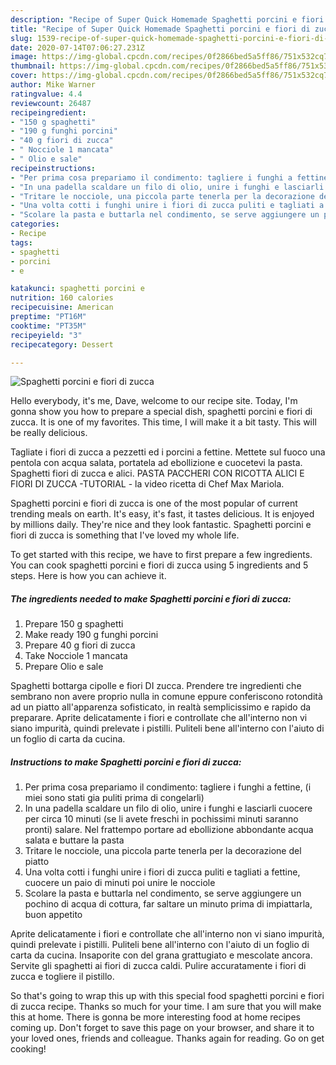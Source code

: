```yaml
---
description: "Recipe of Super Quick Homemade Spaghetti porcini e fiori di zucca"
title: "Recipe of Super Quick Homemade Spaghetti porcini e fiori di zucca"
slug: 1539-recipe-of-super-quick-homemade-spaghetti-porcini-e-fiori-di-zucca
date: 2020-07-14T07:06:27.231Z
image: https://img-global.cpcdn.com/recipes/0f2866bed5a5ff86/751x532cq70/spaghetti-porcini-e-fiori-di-zucca-recipe-main-photo.jpg
thumbnail: https://img-global.cpcdn.com/recipes/0f2866bed5a5ff86/751x532cq70/spaghetti-porcini-e-fiori-di-zucca-recipe-main-photo.jpg
cover: https://img-global.cpcdn.com/recipes/0f2866bed5a5ff86/751x532cq70/spaghetti-porcini-e-fiori-di-zucca-recipe-main-photo.jpg
author: Mike Warner
ratingvalue: 4.4
reviewcount: 26487
recipeingredient:
- "150 g spaghetti"
- "190 g funghi porcini"
- "40 g fiori di zucca"
- " Nocciole 1 mancata"
- " Olio e sale"
recipeinstructions:
- "Per prima cosa prepariamo il condimento: tagliere i funghi a fettine, (i miei sono stati gia puliti prima di congelarli)"
- "In una padella scaldare un filo di olio, unire i funghi e lasciarli cuocere per circa 10 minuti (se li avete freschi in pochissimi minuti saranno pronti) salare. Nel frattempo portare ad ebollizione abbondante acqua salata e buttare la pasta"
- "Tritare le nocciole, una piccola parte tenerla per la decorazione del piatto"
- "Una volta cotti i funghi unire i fiori di zucca puliti e tagliati a fettine, cuocere un paio di minuti poi unire le nocciole"
- "Scolare la pasta e buttarla nel condimento, se serve aggiungere un pochino di acqua di cottura, far saltare un minuto prima di impiattarla, buon appetito"
categories:
- Recipe
tags:
- spaghetti
- porcini
- e

katakunci: spaghetti porcini e 
nutrition: 160 calories
recipecuisine: American
preptime: "PT16M"
cooktime: "PT35M"
recipeyield: "3"
recipecategory: Dessert

---
```



![Spaghetti porcini e fiori di zucca](https://img-global.cpcdn.com/recipes/0f2866bed5a5ff86/751x532cq70/spaghetti-porcini-e-fiori-di-zucca-recipe-main-photo.jpg)

Hello everybody, it's me, Dave, welcome to our recipe site. Today, I'm gonna show you how to prepare a special dish, spaghetti porcini e fiori di zucca. It is one of my favorites. This time, I will make it a bit tasty. This will be really delicious.

Tagliate i fiori di zucca a pezzetti ed i porcini a fettine. Mettete sul fuoco una pentola con acqua salata, portatela ad ebollizione e cuocetevi la pasta. Spaghetti fiori di zucca e alici. PASTA PACCHERI CON RICOTTA ALICI E FIORI DI ZUCCA -TUTORIAL - la video ricetta di Chef Max Mariola.

Spaghetti porcini e fiori di zucca is one of the most popular of current trending meals on earth. It's easy, it's fast, it tastes delicious. It is enjoyed by millions daily. They're nice and they look fantastic. Spaghetti porcini e fiori di zucca is something that I've loved my whole life.


To get started with this recipe, we have to first prepare a few ingredients. You can cook spaghetti porcini e fiori di zucca using 5 ingredients and 5 steps. Here is how you can achieve it.

<!--inarticleads1-->

##### The ingredients needed to make Spaghetti porcini e fiori di zucca:

1. Prepare 150 g spaghetti
1. Make ready 190 g funghi porcini
1. Prepare 40 g fiori di zucca
1. Take  Nocciole 1 mancata
1. Prepare  Olio e sale


Spaghetti bottarga cipolle e fiori DI zucca. Prendere tre ingredienti che sembrano non avere proprio nulla in comune eppure conferiscono rotondità ad un piatto all&#39;apparenza sofisticato, in realtà semplicissimo e rapido da preparare. Aprite delicatamente i fiori e controllate che all&#39;interno non vi siano impurità, quindi prelevate i pistilli. Puliteli bene all&#39;interno con l&#39;aiuto di un foglio di carta da cucina. 

<!--inarticleads2-->

##### Instructions to make Spaghetti porcini e fiori di zucca:

1. Per prima cosa prepariamo il condimento: tagliere i funghi a fettine, (i miei sono stati gia puliti prima di congelarli)
1. In una padella scaldare un filo di olio, unire i funghi e lasciarli cuocere per circa 10 minuti (se li avete freschi in pochissimi minuti saranno pronti) salare. Nel frattempo portare ad ebollizione abbondante acqua salata e buttare la pasta
1. Tritare le nocciole, una piccola parte tenerla per la decorazione del piatto
1. Una volta cotti i funghi unire i fiori di zucca puliti e tagliati a fettine, cuocere un paio di minuti poi unire le nocciole
1. Scolare la pasta e buttarla nel condimento, se serve aggiungere un pochino di acqua di cottura, far saltare un minuto prima di impiattarla, buon appetito


Aprite delicatamente i fiori e controllate che all&#39;interno non vi siano impurità, quindi prelevate i pistilli. Puliteli bene all&#39;interno con l&#39;aiuto di un foglio di carta da cucina. Insaporite con del grana grattugiato e mescolate ancora. Servite gli spaghetti ai fiori di zucca caldi. Pulire accuratamente i fiori di zucca e togliere il pistillo. 

So that's going to wrap this up with this special food spaghetti porcini e fiori di zucca recipe. Thanks so much for your time. I am sure that you will make this at home. There is gonna be more interesting food at home recipes coming up. Don't forget to save this page on your browser, and share it to your loved ones, friends and colleague. Thanks again for reading. Go on get cooking!
